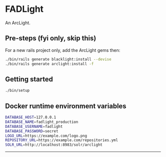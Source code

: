# FADLight

An ArcLight.

## Pre-steps (fyi only, skip this)

For a new rails project only, add the ArcLight gems then:

```bash
./bin/rails generate blacklight:install --devise
./bin/rails generate arclight:install -f
```

## Getting started

```bash
./bin/setup
```

## Docker runtime environment variables

```bash
DATABASE_HOST=127.0.0.1
DATABASE_NAME=fadlight_production
DATABASE_USERNAME=fadlight
DATABASE_PASSWORD=secret
LOGO_URL=https://example.com/logo.png
REPOSITORY_URL=https://example.com/repositories.yml
SOLR_URL=http://localhost:8983/solr/arclight
```

---
